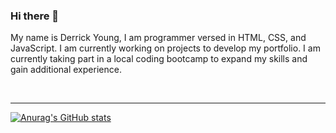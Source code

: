 ### Hi there 👋

My name is Derrick Young, I am programmer versed in HTML, CSS, and JavaScript. I am currently working on projects to develop my portfolio. I am currently taking part in a local coding bootcamp to expand my skills and gain additional experience.

<br>

---

[![Anurag's GitHub stats](https://github-readme-stats.vercel.app/api?username=youngderrick82)](https://github.com/anuraghazra/github-readme-stats)

<!--
**youngderrick82/youngderrick82** is a ✨ _special_ ✨ repository because its `README.md` (this file) appears on your GitHub profile.

Here are some ideas to get you started:

- 🔭 I’m currently working on ...
- 🌱 I’m currently learning ...
- 👯 I’m looking to collaborate on ...
- 🤔 I’m looking for help with ...
- 💬 Ask me about ...
- 📫 How to reach me: ...
- 😄 Pronouns: ...
- ⚡ Fun fact: ...
-->
